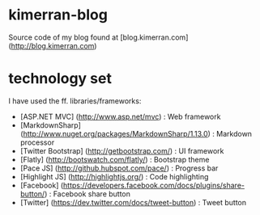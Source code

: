 kimerran-blog
=============

Source code of my blog found at [blog.kimerran.com] (http://blog.kimerran.com)


technology set
==============
I have used the ff. libraries/frameworks:
- [ASP.NET MVC] (http://www.asp.net/mvc) : Web framework
- [MarkdownSharp] (http://www.nuget.org/packages/MarkdownSharp/1.13.0) : Markdown processor
- [Twitter Bootstrap] (http://getbootstrap.com/) : UI framework
- [Flatly] (http://bootswatch.com/flatly/) : Bootstrap theme
- [Pace JS] (http://github.hubspot.com/pace/) : Progress bar
- [Highlight JS] (http://highlightjs.org/) : Code highlighting
- [Facebook] (https://developers.facebook.com/docs/plugins/share-button/) : Facebook share button
- [Twitter] (https://dev.twitter.com/docs/tweet-button) : Tweet button
